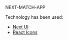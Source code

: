NEXT-MATCH-APP

Technology has been used:
- [Next UI](https://nextui.org/)
- [React Icons](https://react-icons.github.io/react-icons/)
